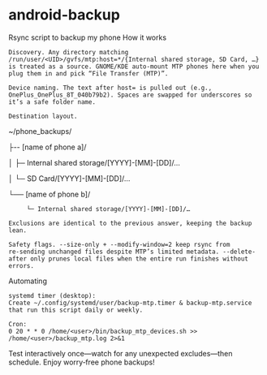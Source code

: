 # android-backup
Rsync script to backup my phone
How it works

    Discovery. Any directory matching
    /run/user/<UID>/gvfs/mtp:host=*/{Internal shared storage, SD Card, …}
    is treated as a source. GNOME/KDE auto‑mount MTP phones here when you plug them in and pick “File Transfer (MTP)”.

    Device naming. The text after host= is pulled out (e.g., OnePlus_OnePlus_8T_040b79b2). Spaces are swapped for underscores so it’s a safe folder name.

    Destination layout.

~/phone_backups/

   ├-- [name of phone a]/
 
   │ ├─ Internal shared storage/[YYYY]-[MM]-[DD]/…

   │ └─ SD Card/[YYYY]-[MM]-[DD]/…

   └── [name of phone b]/

         └─ Internal shared storage/[YYYY]-[MM]-[DD]/…

    Exclusions are identical to the previous answer, keeping the backup lean.

    Safety flags. --size-only + --modify-window=2 keep rsync from re‑sending unchanged files despite MTP’s limited metadata. --delete-after only prunes local files when the entire run finishes without errors.

Automating

    systemd timer (desktop):
    Create ~/.config/systemd/user/backup-mtp.timer & backup-mtp.service that run this script daily or weekly.

    Cron:
    0 20 * * 0 /home/<user>/bin/backup_mtp_devices.sh >> /home/<user>/backup_mtp.log 2>&1

Test interactively once—watch for any unexpected excludes—then schedule. Enjoy worry‑free phone backups!
